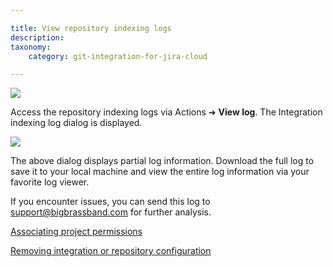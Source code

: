 ```yaml
---

title: View repository indexing logs
description:
taxonomy:
    category: git-integration-for-jira-cloud

---
```

![](https://bigbrassband.atlassian.net/wiki/download/thumbnails/2013626625/gitcloud-actions-view-logs.png?version=1&modificationDate=1649068191134&cacheVersion=1&api=v2&width=680&height=350)

Access the repository indexing logs via Actions ➜ **View log**. The Integration indexing log dialog is displayed.

![](https://bigbrassband.atlassian.net/wiki/download/attachments/2013626625/gitcloud-actions-view-logs-dialog.png?version=1&modificationDate=1649068396922&cacheVersion=1&api=v2)


The above dialog displays partial log information. Download the full log to save it to your local machine and view the entire log information via your favorite log viewer.

If you encounter issues, you can send this log to [support@bigbrassband.com](mailto:support@bigbrassband.com) for further analysis.

[Associating project permissions](/git-integration-for-jira-cloud/associating-project-permissions-gij-cloud)

[Removing integration or repository configuration](/git-integration-for-jira-cloud/removing-integration-or-repository-configuration-gij-cloud)

